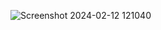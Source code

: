 ![Screenshot 2024-02-12 121040](https://github.com/kenanmusali/Loading-Animation-For-Screen/assets/149934213/fbb1efd1-fb98-4c7a-88f8-9f73e962c673)
